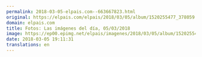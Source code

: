 ```yaml
---
permalink: 2018-03-05-elpais.com--663667823.html
original: https://elpais.com/elpais/2018/03/05/album/1520255477_378059.html#?ref=rss&format=simple&link=link
domain: elpais.com
title: Fotos: Las imágenes del día, 05/03/2018
image: https://ep00.epimg.net/elpais/imagenes/2018/03/05/album/1520255477_378059_1520274982_rrss_normal.jpg
date: 2018-03-05 19:11:31
translations: en
---
```


